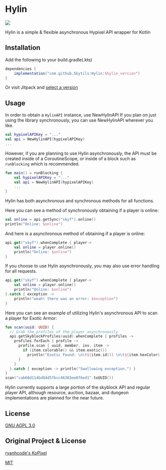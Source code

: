 # Hylin
[![](https://jitpack.io/v/Skytils/Hylin.svg)](https://jitpack.io/#Skytils/Hylin)

Hylin is a simple &amp; flexible asynchronous Hypixel API wrapper for Kotlin

## Installation

Add the following to your build.gradle(.kts)

```groovy
dependencies {
    implementation("com.github.Skytils:Hylin:$hylin_version")
}
```
Or visit Jitpack and [select a version](https://jitpack.io/#Skytils/Hylin/latest) 

## Usage

In order to obtain a `HylinAPI` instance, use NewHylinAPI
If you plan on just using the library synchronously, you can use NewHylinAPI wherever you like.

```kotlin
val hypixelAPIKey = "..."
val api = NewHylinAPI(hypixelAPIKey)
...
```
However, if you are planning to use Hylin asynchronously, the API must be created inside of a CoroutineScope, or inside of a block such as `runBlocking` which is recommended.
```kotlin
fun main() = runBlocking {
    val hypixelAPIKey = "..."
    val api = NewHylinAPI(hypixelAPIKey)
    ...
}
```

Hylin has both asynchronous and synchronous methods for all functions.

Here you can see a method of synchronously obtaining if a player is online:
```kotlin
val online = api.getSync("skyf").online()
println("Online: $online")
```
And here is a asynchronous method of obtaining if a player is online:
```kotlin
api.get("skyf").whenComplete { player->
    val online = player.online()
    println("Online: $online")
}
```
If you choose to use Hylin asynchronously, you may also use error handling for all requests.
```kotlin
api.get("skyf").whenComplete { player->
    val online = player.online()
    println("Online: $online")
}.catch { exception ->
    println("woah! there was an error: $exception")
}
```
Here you can see an example of utilizing Hylin's asynchronous API to scan a player for Exotic Armor:
```kotlin
fun scan(uuid: UUID) {
  // Grab the profiles of the player asynchronously
  api.getSkyblockProfiles(uuid).whenComplete { profiles -> 
    profiles.forEach { profile ->
      profile.scan { uuid, member, inv, item ->
        if (item.colorable() && item.exotic())
          println("Exotic Found: \n\t${item.id()} \n\t${item.hexColor()} \n\t$uuid \n\t${inv.name}")
      }
    } 
  }.catch { exception -> println("Swallowing exception.") }
}
scan("cab60d114bd84d5fbcc46383ee8f6ed1".toUUID())
```
Hylin currently supports a large portion of the skyblock API and regular player API, although resource, auction, bazaar, and dungeon implementations are planned for the near future.

## License
[GNU AGPL 3.0](https://github.com/Skytils/Hylin/blob/master/LICENSE.md)

## Original Project & License
[ryanhcode's KoPixel](https://github.com/ryanhcode/Hylin)

[MIT](https://choosealicense.com/licenses/mit/)
